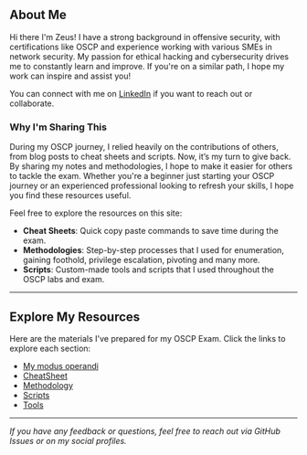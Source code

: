 ## About Me
Hi there I'm Zeus! 
I have a strong background in offensive security, with certifications like OSCP and experience working with various SMEs in network security. My passion for ethical hacking and cybersecurity drives me to constantly learn and improve. If you're on a similar path, I hope my work can inspire and assist you!

You can connect with me on [LinkedIn](https://www.linkedin.com/in/zeus-chan) if you want to reach out or collaborate.

### Why I'm Sharing This
During my OSCP journey, I relied heavily on the contributions of others, from blog posts to cheat sheets and scripts. Now, it’s my turn to give back. By sharing my notes and methodologies, I hope to make it easier for others to tackle the exam. Whether you're a beginner just starting your OSCP journey or an experienced professional looking to refresh your skills, I hope you find these resources useful.

Feel free to explore the resources on this site:

- **Cheat Sheets**: Quick copy paste commands to save time during the exam.
- **Methodologies**: Step-by-step processes that I used for enumeration, gaining foothold, privilege escalation, pivoting and many more.
- **Scripts**: Custom-made tools and scripts that I used throughout the OSCP labs and exam.

---

## Explore My Resources

Here are the materials I've prepared for my OSCP Exam. Click the links to explore each section:

- [My modus operandi](materials/modus-operandi.md)
- [CheatSheet](cheat-sheets.md)
- [Methodology](methodologies.md)
- [Scripts](scripts.md)
- [Tools](tools.md)

---

_If you have any feedback or questions, feel free to reach out via GitHub Issues or on my social profiles._


